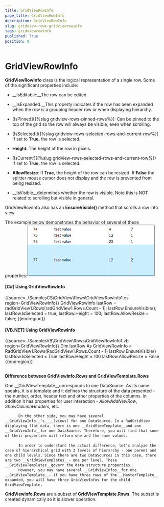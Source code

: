 ```yaml
---
title: GridViewRowInfo
page_title: GridViewRowInfo
description: GridViewRowInfo
slug: gridview-rows-gridviewrowinfo
tags: gridviewrowinfo
published: True
position: 0
---
```


# GridViewRowInfo



__GridViewRowInfo__ class is the logical representation of a single row. Some of the significant properties include:
      

* __IsEditable:__The row can be edited.
          

* __IsExpanded:__This property indicates if the row has been expanded when the row is a grouping header row or when displaying hierarchy.
          

* [IsPinned]({%slug gridview-rows-pinned-rows%}): Can be pinned to the top of the grid so the row will always be visible, even when scrolling.
          

* [IsSelected:]({%slug gridview-rows-selected-rows-and-current-row%}) If set to __True,__ the row is selected.
          

* __Height__: The height of the row in pixels.
          

* [IsCurrent:]({%slug gridview-rows-selected-rows-and-current-row%}) If set to __True,__ the row is selected.
          

* __AllowResize__: If __True__, the height of the row can be resized. If __False__ the splitter mouse cursor does not display and the row is prevented from being resized.
          

* __IsVisible__determines whether the row is visible. Note this is NOT related to scrolling but visible in general.
          

GridViewRowInfo also has an __EnsureVisible()__ method that scrolls a row into view.
      

The example below demonstrates the behavior of several of these properties:![gridview-rows-gridviewrowinfo 001](images/gridview-rows-gridviewrowinfo001.png)

#### __[C#] Using GridViewRowInfo__

{{source=..\SamplesCS\GridView\Rows\GridViewRowInfo1.cs region=GridViewRowInfo}}
	            GridViewRowInfo lastRow = radGridView1.Rows[radGridView1.Rows.Count - 1];
	            lastRow.EnsureVisible();
	            lastRow.IsSelected = true;
	            lastRow.Height = 100;
	            lastRow.AllowResize = false;
	{{endregion}}



#### __[VB.NET] Using GridViewRowInfo__

{{source=..\SamplesVB\GridView\Rows\GridViewRowInfo1.vb region=GridViewRowInfo}}
	        Dim lastRow As GridViewRowInfo = RadGridView1.Rows(RadGridView1.Rows.Count - 1)
	        lastRow.EnsureVisible()
	        lastRow.IsSelected = True
	        lastRow.Height = 100
	        lastRow.AllowResize = False
	{{endregion}}



## 

__Difference between GridViewInfo.Rows and GridViewTemplate.Rows__

One __GridViewTemplate__corresponds to one DataSource. As its name speaks, it is a template and it defines the structure of the data presented - the number, order, header text and other properties of the columns. In addition it has properties for user interaction - *AllowAddNewRow*, *ShowColumnHeaders*, etc.

          On the other side, you may have several __GridViewInfo__'s____(views) for one DataSource. In a RadGridView displaying flat data, there is one __GridViewTemplate__and one __GridViewInfo__for one DataSource. Therefore, you will find that some of their properties will return one and the same values.

          In order to understand the actual difference, let's analyze the case of hierarchical grid with 2 levels of hierarchy - one parent and one child levels. Since there are two DataSources in this case, there are two __GridViewTemplates__- one per level. These __GridViewTemplates__govern the data structure properties.
          However, you may have several __GridViewInfos__for one __GridViewTemplate__- if you have three rows of the __MasterTemplate__ expanded, you will have three GridViewInfos for the child GridViewTemplate.
        

__GridViewInfo.Rows__ are a subset of __GridVIewTemplate.Rows__. The subset is created dynamically so it is slower operation.
        
